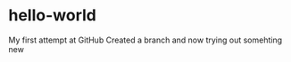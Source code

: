 hello-world
===========

My first attempt at GitHub
Created a branch and now trying out somehting new
